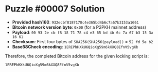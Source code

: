 # Puzzle #00007 Solution

- **Provided hash160**: `932ecbf8187178c4e365bd4b6c7a67b3153a1661`
- **Bitcoin network version byte**: `0x00` (for a P2PKH mainnet address)
- **Payload**: `00 93 2e cb f8 18 71 78 c4 e3 65 bd 4b 6c 7a 67 b3 15 3a 16 61`
- **Checksum**: First four bytes of `SHA256(SHA256(payload))` = `52 fd 5a b2`
- **Base58Check encoding**: `1EREPhHXkU6QioXg59m6kXXQ8EfnV5vgXb`

Therefore, the completed Bitcoin address for the given locking script is:

```
1EREPhHXkU6QioXg59m6kXXQ8EfnV5vgXb
```
